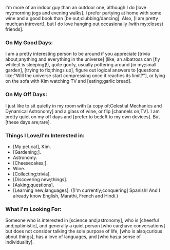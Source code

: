 I'm more of an indoor guy than an outdoor one, although I do [love my;morning jogs and evening walks]. I prefer partying at home with some wine and a good book than [be out;clubbing/dancing]. Also, [I am pretty much;an introvert], but I do love hanging out occasionally [with my;closest friends].

### On My Good Days:

I am a pretty interesting person to be around if you appreciate [trivia about;anything and everything in the universe] (like, an albatross can [fly while;it is sleeping]!), quite goofy, usually pottering around [in my;small garden], [trying to fix;things up], figure out logical answers to [questions like;"Will the universe start compressing once it reaches its limit?"], or lying on the sofa with Kim watching TV and [eating;garlic bread].

### On My Off Days:

I just like to sit quietly in my room with [a copy of;Celestial Mechanics and Dynamical Astronomy] and a glass of wine, or flip [channels on;TV]. I am pretty quiet on my off days and [prefer to be;left to my own devices]. But [these days are;rare].

### Things I Love/I'm Interested in:

- [My pet;cat], Kim.
- [Gardening;].
- Astronomy.
- [Cheesecakes;].
- Wine.
- [Collecting;trivia].
- [Discovering new;things].
- [Asking;questions].
- [Learning new;languages]. ([I'm currently;conquering] Spanish! And I already know English, Marathi, French and Hindi.)

### What I'm Looking For:
Someone who is interested in [science and;astronomy], who is [cheerful and;optimistic], and generally a quiet person [who can;have conversations] but does not consider talking the sole purpose of life, [who is also;curious about things], has a love of languages, and [who has;a sense of individuality].

